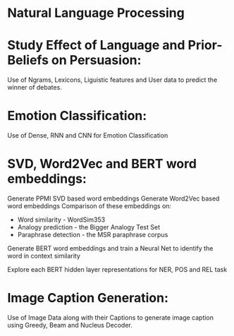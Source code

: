 # Natural Language Processing

# Study Effect of Language and Prior-Beliefs on Persuasion:
  Use of Ngrams, Lexicons, Liguistic features and User data
  to predict the winner of debates.
  
# Emotion Classification:
  Use of Dense, RNN and CNN for Emotion Classification

# SVD, Word2Vec and BERT word embeddings:
  Generate PPMI SVD based word embeddings
  Generate Word2Vec based word embeddings
  Comparison of these embeddings on:
  * Word similarity - WordSim353
  * Analogy prediction - the Bigger Analogy Test Set
  * Paraphrase detection - the MSR paraphrase corpus
  
  Generate BERT word embeddings and train a Neural Net 
  to identify the word in context similarity
  
  Explore each BERT hidden layer representations for 
  NER, POS and REL task

# Image Caption Generation:
  Use of Image Data along with their Captions to generate
  image caption using Greedy, Beam and Nucleus Decoder.

